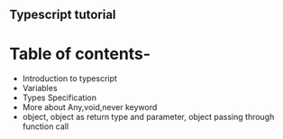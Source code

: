 ## Typescript tutorial

# Table of contents-
* Introduction to typescript
* Variables
* Types Specification
* More about Any,void,never keyword
* object, object as return type and parameter, object passing through function call